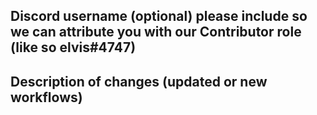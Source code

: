 ## Discord username (optional) please include so we can attribute you with our Contributor role (like so elvis#4747)

## Description of changes (updated or new workflows)
